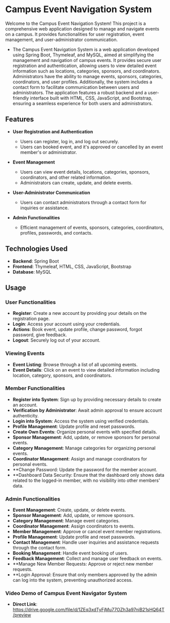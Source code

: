 # Campus Event Navigation System

Welcome to the Campus Event Navigation System! This project is a comprehensive web application designed to manage and navigate events on a campus. It provides functionalities for user registration, event management, and user-administrator communication.

- The Campus Event Navigation System is a web application developed using Spring Boot, Thymeleaf, and MySQL, aimed at simplifying the management and navigation of campus events. It provides secure user registration and authentication, allowing users to view detailed event information such as locations, categories, sponsors, and coordinators. Administrators have the ability to manage events, sponsors, categories, coordinators, and user profiles. Additionally, the system includes a contact form to facilitate communication between users and administrators. The application features a robust backend and a user-friendly interface built with HTML, CSS, JavaScript, and Bootstrap, ensuring a seamless experience for both users and administrators.

## Features

- **User Registration and Authentication**
  - Users can register, log in, and log out securely.
  - Users can booked event, and it's  approved or  cancelled by an event member's or administrator.

- **Event Management**
  - Users can view event details, locations, categories, sponsors, coordinators, and other related information.
  - Administrators can create, update, and delete events.
  
- **User-Administrator Communication**
  - Users can contact administrators through a contact form for inquiries or assistance.

- **Admin Functionalities**
  - Efficient management of events, sponsors, categories, coordinators, profiles, passwords, and contacts.
    
## Technologies Used

- **Backend**: Spring Boot
- **Frontend**: Thymeleaf, HTML, CSS, JavaScript, Bootstrap
- **Database**: MySQL

## Usage

### User Functionalities

- **Register**: Create a new account by providing your details on the registration page.
- **Login**: Access your account using your credentials.
- **Actions**: Book event, update profile, change password, forgot password, give feedback.
- **Logout**: Securely log out of your account.
  

### Viewing Events

- **Event Listing**: Browse through a list of all upcoming events.
- **Event Details**: Click on an event to view detailed information including location, category, sponsors, and coordinators.

### Member Functionalities

- **Register into System**: Sign up by providing necessary details to create an account.
- **Verification by Administrator**: Await admin approval to ensure account authenticity.
- **Login into System**: Access the system using verified credentials.
 - **Profile Management**: Update profile and reset passwords.
- **Create Own Events**: Organize personal events with specified details.
- **Sponsor Management**: Add, update, or remove sponsors for personal events.
- **Category Management**: Manage categories for organizing personal events.
- **Coordinator Management**: Assign and manage coordinators for personal events.
- **Change Password: Update the password for the member account.
-  **Dashboard Data Security: Ensure that the dashboard only shows data related to the logged-in member, with no visibility into other members' data.
  
### Admin Functionalities

- **Event Management**: Create, update, or delete events.
- **Sponsor Management**: Add, update, or remove sponsors.
- **Category Management**: Manage event categories.
- **Coordinator Management**: Assign coordinators to events.
- **Member Management**: Approve or cancel event member registrations.
- **Profile Management**: Update profile and reset passwords.
- **Contact Management**: Handle user inquiries and assistance requests through the contact form.
- **Booking Management**: Handle event booking of users.
- **Feedback Management**: Collect and manage user feedback on events.
- **Manage New Member Requests: Approve or reject new member requests.
- **Login Approval: Ensure that only members approved by the admin can log into the system, preventing unauthorized access.


### Video Demo of Campus Event Navigator System
- **Direct Link**: https://drive.google.com/file/d/1ZEq3xdTyFjMu77OZh3a97niB21sHQ64T/preview

